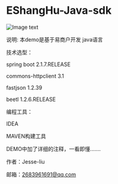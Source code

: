 # EShangHu-Java-sdk

![Image text](https://github.com/zzuljs/CppLearning/blob/master/CppLearning/raw/master/Itachi.jpg)

说明:
本demo是基于易商户开发 java语言

技术选型：

spring boot 2.1.7.RELEASE

commons-httpclient 3.1

fastjson 1.2.39

beetl 1.2.6.RELEASE

编程工具：

IDEA 

MAVEN构建工具

DEMO中加了详细的注释，一看即懂.......

作者：Jesse-liu  

邮箱：2683961691@qq.com
